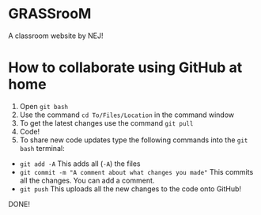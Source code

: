 # GRASSrooM

A classroom website by NEJ!

# How to collaborate using GitHub at home
1. Open ```git bash```
2. Use the command ```cd To/Files/Location``` in the command window
3. To get the latest changes use the command ```git pull```
4. Code!
5. To share new code updates type the following commands into the ```git bash``` terminal:
- ```git add -A``` This adds all (```-A```) the files
- ```git commit -m "A comment about what changes you made"``` This commits all the changes. You can add a comment.
-  ```git push``` This uploads all the new changes to the code onto GitHub!

 DONE!
 
 
